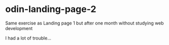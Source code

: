 # odin-landing-page-2

<p>Same exercise as Landing page 1 but after one month without studying web development</p>
<p>I had a lot of trouble...</p>

